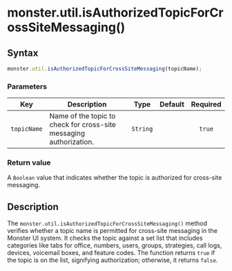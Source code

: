 # monster.util.isAuthorizedTopicForCrossSiteMessaging()

## Syntax
```javascript
monster.util.isAuthorizedTopicForCrossSiteMessaging(topicName);
```

### Parameters
Key | Description | Type | Default | Required
:-: | --- | :-: | :-: | :-:
`topicName` | Name of the topic to check for cross-site messaging authorization. | `String` | | `true`

### Return value
A `Boolean` value that indicates whether the topic is authorized for cross-site messaging.

## Description
The `monster.util.isAuthorizedTopicForCrossSiteMessaging()` method verifies whether a topic name is permitted for cross-site messaging in the Monster UI system. It checks the topic against a set list that includes categories like tabs for office, numbers, users, groups, strategies, call logs, devices, voicemail boxes, and feature codes. The function returns `true` if the topic is on the list, signifying authorization; otherwise, it returns `false`.

